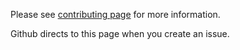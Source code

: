 Please see [contributing page](./contributing/README.md) for more information.

Github directs to this page when you create an issue.
